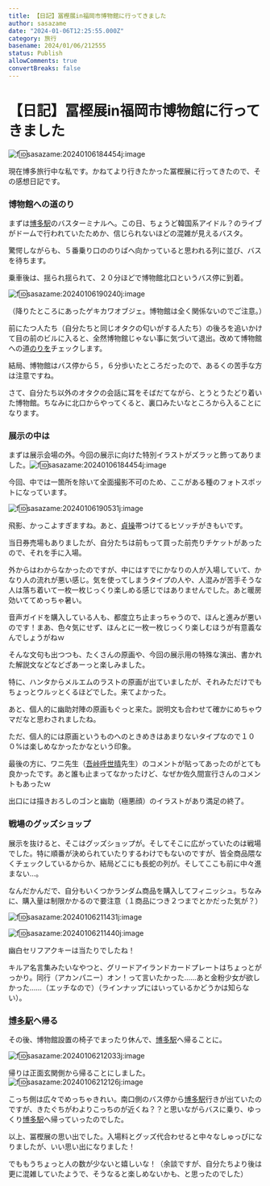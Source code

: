 ```yaml
---
title: 【日記】冨樫展in福岡市博物館に行ってきました
author: sasazame
date: "2024-01-06T12:25:55.000Z"
category: 旅行
basename: 2024/01/06/212555
status: Publish
allowComments: true
convertBreaks: false
---
```

# 【日記】冨樫展in福岡市博物館に行ってきました

  
![f:id:sasazame:20240106184454j:image](https://cdn-ak.f.st-hatena.com/images/fotolife/s/sasazame/20240106/20240106184454.jpg "f:id:sasazame:20240106184454j:image")

現在博多旅行中な私です。かねてより行きたかった冨樫展に行ってきたので、その感想日記です。

<!-- Extended Body -->

### 博物館への道のり

まずは[博多駅](https://d.hatena.ne.jp/keyword/%C7%EE%C2%BF%B1%D8)のバスターミナルへ。この日、ちょうど韓国系アイドル？のライブがドームで行われていたためか、信じられないほどの混雑が見えるバスタ。

驚愕しながらも、５番乗り口ののりばへ向かっていると思われる列に並び、バスを待ちます。

乗車後は、揺られ揺られて、２０分ほどで博物館北口というバス停に到着。

  
![f:id:sasazame:20240106190240j:image](https://cdn-ak.f.st-hatena.com/images/fotolife/s/sasazame/20240106/20240106190240.jpg "f:id:sasazame:20240106190240j:image")

（降りたところにあったゲキカワオブジェ。博物館は全く関係ないのでご注意。）

前にたつ人たち（自分たちと同じオタクの匂いがする人たち）の後ろを追いかけて目の前のビルに入ると、全然博物館じゃない事に気づいて退出。改めて博物館への道[のりを](https://d.hatena.ne.jp/keyword/%A4%CE%A4%EA%A4%F2)チェックします。

結局、博物館はバス停から５，６分歩いたところだったので、あるくの苦手な方は注意ですね。

さて、自分たち以外のオタクの会話に耳をそばだてながら、とうとうたどり着いた博物館。ちなみに北口からやってくると、裏口みたいなところから入ることになります。

### 展示の中は

まずは展示会場の外。今回の展示に向けた特別イラストがズラッと飾ってありました。![f:id:sasazame:20240106184454j:image](https://cdn-ak.f.st-hatena.com/images/fotolife/s/sasazame/20240106/20240106184454.jpg "f:id:sasazame:20240106184454j:image")

今回、中では一箇所を除いて全面撮影不可のため、ここがある種のフォトスポットになっています。

  
![f:id:sasazame:20240106190531j:image](https://cdn-ak.f.st-hatena.com/images/fotolife/s/sasazame/20240106/20240106190531.jpg "f:id:sasazame:20240106190531j:image")

飛影、かっこよすぎますね。あと、[貞操](https://d.hatena.ne.jp/keyword/%C4%E7%C1%E0)帯つけてるヒソッチがきもいです。

当日券売場もありましたが、自分たちは前もって買った前売りチケットがあったので、それを手に入場。

外からはわからなかったのですが、中にはすでにかなりの人が入場していて、かなり人の流れが悪い感じ。気を使ってしまうタイプの人や、人混みが苦手そうな人は落ち着いて一枚一枚じっくり楽しめる感じではありませんでした。あと暖房効いててめっちゃ暑い。

音声ガイドを購入している人も、都度立ち止まっちゃうので、ほんと進みが悪いのです！まあ、色々気にせず、ほんとに一枚一枚じっくり楽しむほうが有意義なんでしょうがねｗ

そんな文句も出つつも、たくさんの原画や、今回の展示用の特殊な演出、書かれた解説文などなどざあーっと楽しみました。

特に、ハンタからメルエムのラストの原画が出ていましたが、それみただけでもちょっとウルッとくるほどでした。来てよかった。

あと、個人的に幽助対陣の原画もぐっと来た。説明文も合わせて確かにめちゃウマだなと思わされましたね。

ただ、個人的には原画というものへのときめきはあまりないタイプなので１００%は楽しめなかったかなという印象。

最後の方に、ワニ先生（[吾峠呼世晴](https://d.hatena.ne.jp/keyword/%B8%E3%C6%BD%B8%C6%C0%A4%C0%B2)先生）のコメントが貼ってあったのがとても良かったです。あと誰も止まってなかったけど、なぜか佐久間宣行さんのコメントもあったｗ

出口には描きおろしのゴンと幽助（極悪顔）のイラストがあり満足の終了。

### 戦場のグッズショップ

展示を抜けると、そこはグッズショップが。そしてそこに広がっていたのは戦場でした。特に順番が決められていたりするわけでもないのですが、皆全商品隈なくチェックしているからか、結局どこにも長蛇の列が。そしてここも前に中々進まない…。

なんだかんだで、自分もいくつかランダム商品を購入してフィニッシュ。ちなみに、購入量は制限かかるので要注意（１商品につき２つまでとかだった気が？）

  
![f:id:sasazame:20240106211431j:image](https://cdn-ak.f.st-hatena.com/images/fotolife/s/sasazame/20240106/20240106211431.jpg "f:id:sasazame:20240106211431j:image")

  
![f:id:sasazame:20240106211440j:image](https://cdn-ak.f.st-hatena.com/images/fotolife/s/sasazame/20240106/20240106211440.jpg "f:id:sasazame:20240106211440j:image")

幽白セリフアクキーは当たりでしたね！

キルア名言集みたいなやつと、グリードアイランドカードプレートはちょっとがっかり。同行（アカンパニー）オン！って言いたかった……あと金粉少女が欲しかった……（エッチなので）（ラインナップにはいっているかどうかは知らない）。

### [博多駅](https://d.hatena.ne.jp/keyword/%C7%EE%C2%BF%B1%D8)ヘ帰る

その後、博物館設置の椅子でまったり休んで、[博多駅](https://d.hatena.ne.jp/keyword/%C7%EE%C2%BF%B1%D8)へ帰ることに。

![f:id:sasazame:20240106212033j:image](https://cdn-ak.f.st-hatena.com/images/fotolife/s/sasazame/20240106/20240106212033.jpg "f:id:sasazame:20240106212033j:image")

帰りは正面玄関側から帰ることにしました。![f:id:sasazame:20240106212126j:image](https://cdn-ak.f.st-hatena.com/images/fotolife/s/sasazame/20240106/20240106212126.jpg "f:id:sasazame:20240106212126j:image")

こっち側は広々でめっちゃきれい。南口側のバス停から[博多駅](https://d.hatena.ne.jp/keyword/%C7%EE%C2%BF%B1%D8)行きが出ていたのですが、きたぐちがわよりこっちのが近くね？？と思いながらバスに乗り、ゆっくり[博多駅](https://d.hatena.ne.jp/keyword/%C7%EE%C2%BF%B1%D8)へ帰っていったのでした。  
  

以上、冨樫展の思い出でした。入場料とグッズ代合わせると中々なしゅっぴになりましたが、いい思い出になりました！

でももうちょっと人の数が少ないと嬉しいな！（余談ですが、自分たちより後は更に混雑していたようで、そうなると楽しめないかも、と思ったのでした）